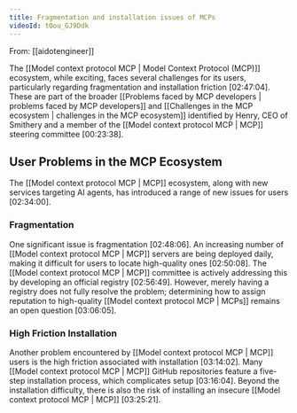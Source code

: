 ```yaml
---
title: Fragmentation and installation issues of MCPs
videoId: tOou_GJ9Ddk
---
```


From: [[aidotengineer]] <br/> 

The [[Model context protocol MCP | Model Context Protocol (MCP)]] ecosystem, while exciting, faces several challenges for its users, particularly regarding fragmentation and installation friction <a class="yt-timestamp" data-t="02:47:04">[02:47:04]</a>. These are part of the broader [[Problems faced by MCP developers | problems faced by MCP developers]] and [[Challenges in the MCP ecosystem | challenges in the MCP ecosystem]] identified by Henry, CEO of Smithery and a member of the [[Model context protocol MCP | MCP]] steering committee <a class="yt-timestamp" data-t="00:23:38">[00:23:38]</a>.

## User Problems in the MCP Ecosystem
The [[Model context protocol MCP | MCP]] ecosystem, along with new services targeting AI agents, has introduced a range of new issues for users <a class="yt-timestamp" data-t="02:34:00">[02:34:00]</a>.

### Fragmentation
One significant issue is fragmentation <a class="yt-timestamp" data-t="02:48:06">[02:48:06]</a>. An increasing number of [[Model context protocol MCP | MCP]] servers are being deployed daily, making it difficult for users to locate high-quality ones <a class="yt-timestamp" data-t="02:50:08">[02:50:08]</a>. The [[Model context protocol MCP | MCP]] committee is actively addressing this by developing an official registry <a class="yt-timestamp" data-t="02:56:49">[02:56:49]</a>. However, merely having a registry does not fully resolve the problem; determining how to assign reputation to high-quality [[Model context protocol MCP | MCPs]] remains an open question <a class="yt-timestamp" data-t="03:06:05">[03:06:05]</a>.

### High Friction Installation
Another problem encountered by [[Model context protocol MCP | MCP]] users is the high friction associated with installation <a class="yt-timestamp" data-t="03:14:02">[03:14:02]</a>. Many [[Model context protocol MCP | MCP]] GitHub repositories feature a five-step installation process, which complicates setup <a class="yt-timestamp" data-t="03:16:04">[03:16:04]</a>. Beyond the installation difficulty, there is also the risk of installing an insecure [[Model context protocol MCP | MCP]] <a class="yt-timestamp" data-t="03:25:21">[03:25:21]</a>.